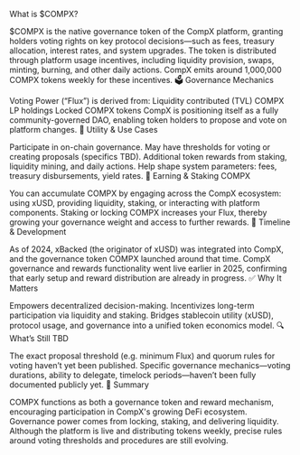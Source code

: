 What is $COMPX?

$COMPX is the native governance token of the CompX platform, granting holders voting rights on key protocol decisions—such as fees, treasury allocation, interest rates, and system upgrades.
The token is distributed through platform usage incentives, including liquidity provision, swaps, minting, burning, and other daily actions. CompX emits around 1,000,000 COMPX tokens weekly for these incentives.
🗳️ Governance Mechanics

Voting Power (“Flux”) is derived from:
Liquidity contributed (TVL)
COMPX LP holdings
Locked COMPX tokens
CompX is positioning itself as a fully community-governed DAO, enabling token holders to propose and vote on platform changes.
🎯 Utility & Use Cases

Participate in on-chain governance. May have thresholds for voting or creating proposals (specifics TBD).
Additional token rewards from staking, liquidity mining, and daily actions.
Help shape system parameters: fees, treasury disbursements, yield rates.
🔄 Earning & Staking COMPX

You can accumulate COMPX by engaging across the CompX ecosystem: using xUSD, providing liquidity, staking, or interacting with platform components.
Staking or locking COMPX increases your Flux, thereby growing your governance weight and access to further rewards.
📅 Timeline & Development

As of 2024, xBacked (the originator of xUSD) was integrated into CompX, and the governance token COMPX launched around that time.
CompX governance and rewards functionality went live earlier in 2025, confirming that early setup and reward distribution are already in progress.
✅ Why It Matters

Empowers decentralized decision-making.
Incentivizes long-term participation via liquidity and staking.
Bridges stablecoin utility (xUSD), protocol usage, and governance into a unified token economics model.
🔍 What’s Still TBD

The exact proposal threshold (e.g. minimum Flux) and quorum rules for voting haven’t yet been published.
Specific governance mechanics—voting durations, ability to delegate, timelock periods—haven’t been fully documented publicly yet.
🧩 Summary

COMPX functions as both a governance token and reward mechanism, encouraging participation in CompX's growing DeFi ecosystem. Governance power comes from locking, staking, and delivering liquidity. Although the platform is live and distributing tokens weekly, precise rules around voting thresholds and procedures are still evolving.